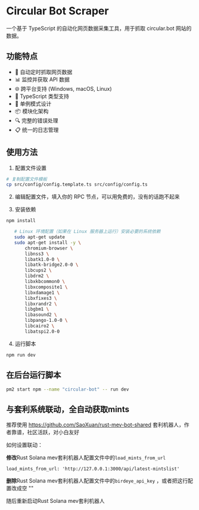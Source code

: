 # Circular Bot Scraper

一个基于 TypeScript 的自动化网页数据采集工具，用于抓取 circular.bot 网站的数据。

## 功能特点

- 🔄 自动定时抓取网页数据
- 📊 监控并获取 API 数据
- 🌐 跨平台支持 (Windows, macOS, Linux)
- 📝 TypeScript 类型支持
- 🎯 单例模式设计
- 📦 模块化架构
- 🔍 完整的错误处理
- 📋 统一的日志管理

## 使用方法

1. 配置文件设置

```bash
# 复制配置文件模板
cp src/config/config.template.ts src/config/config.ts
```

2. 编辑配置文件，填入你的 RPC 节点，可以用免费的，没有的话跑不起来

3. 安装依赖

```bash
npm install
```

```bash
   # Linux 环境配置（如果在 Linux 服务器上运行）安装必要的系统依赖
   sudo apt-get update
   sudo apt-get install -y \
       chromium-browser \
       libnss3 \
       libatk1.0-0 \
       libatk-bridge2.0-0 \
       libcups2 \
       libdrm2 \
       libxkbcommon0 \
       libxcomposite1 \
       libxdamage1 \
       libxfixes3 \
       libxrandr2 \
       libgbm1 \
       libasound2 \
       libpango-1.0-0 \
       libcairo2 \
       libatspi2.0-0
```

4. 运行脚本

```bash
npm run dev
```

## 在后台运行脚本

```bash
pm2 start npm --name "circular-bot" -- run dev
```

## 与套利系统联动，全自动获取mints

推荐使用 https://github.com/SaoXuan/rust-mev-bot-shared 套利机器人，作者靠谱，社区活跃，对小白友好

如何设置联动：

**修改**Rust Solana mev套利机器人配置文件中的`load_mints_from_url`
```
load_mints_from_url: 'http://127.0.0.1:3000/api/latest-mintslist'
```

**删除**Rust Solana mev套利机器人配置文件中的`birdeye_api_key` ，或者把这行配置改成空 ""

随后重新启动Rust Solana mev套利机器人
